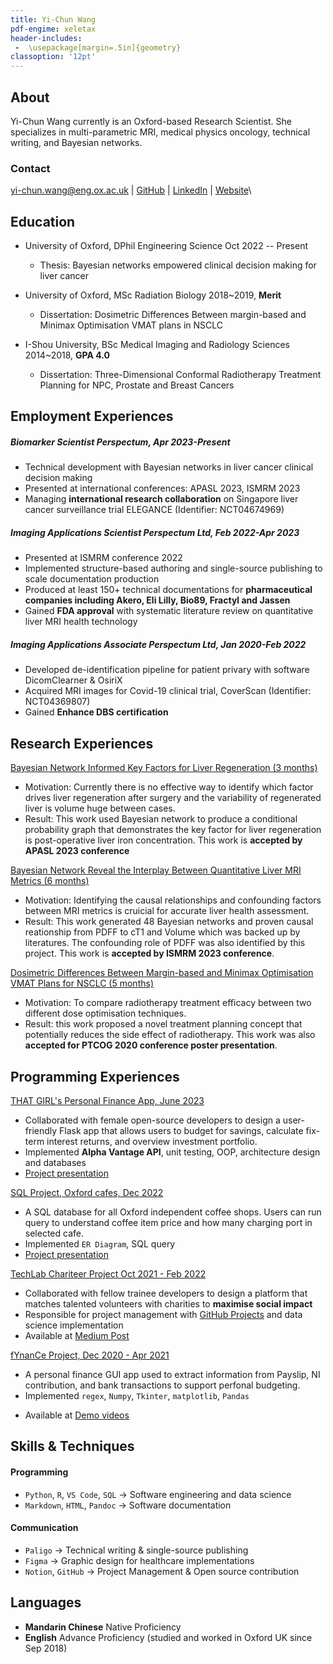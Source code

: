 ```yaml
---
title: Yi-Chun Wang
pdf-engime: xeletax
header-includes: 
 -  \usepackage[margin=.5in]{geometry}
classoption: '12pt'
---
```


## About
Yi-Chun Wang currently is an Oxford-based Research Scientist. She specializes in multi-parametric MRI, medical physics oncology, technical writing, and Bayesian networks.

### Contact
[yi-chun.wang@eng.ox.ac.uk](mailto:yi-chun.wang@eng.ox.ac.uk) | [GitHub](https://github.com/WhySeeYC) |
[LinkedIn](https://www.linkedin.com/in/yi-chun-w/) | 
[Website](https://whyseeyc.github.io)\

<!-- +44(0)7507850664 | -->

<!-- + Other channels
: Youtube [Why See YC](https://www.youtube.com/channel/UCZTKAyjOtbDbbCn0rq4Zflg)
: personal email [ycwang155@gmail.com](mailto:yi-chun.wang@eng.ox.ac.uk)
: News [News Papers Press Coverage](https://whyseeyc.github.io) -->




## Education

- University of Oxford, DPhil Engineering Science Oct 2022 -- Present
    - Thesis: Bayesian networks empowered clinical decision making for liver cancer

- University of Oxford, MSc Radiation Biology 2018~2019, **Merit**
    - Dissertation: Dosimetric Differences Between margin-based and Minimax Optimisation VMAT plans in NSCLC
    <!-- - Written Essay: How can tumour vasculature influence the response to radiotherapy
    - Physics and Chemistry of Radiation Action
    - Molecular Radiation Biolgy
    - Cellular Radiation Biology
    - Normal Tissue and Applied Radiation Biology
    - Whole-Body Exposure and Carcinogenesis
    - Radiation Epidemiology and Statistics
    - Imaging Technologies
    - Tumour Microenviroment
    - Applications of Radiotherapy
    - Translational Radiation Biology
    - Clinical Radiation Biology
    - Radiation Protection 
    - Reference & Transcript Reference letters and transcript are available by [request](mailto:yi-chun.wang@eng.ox.ac.uk)
    - Prof Frank Van den Heuvel
    - Dr Bleddyn Jones
    - Dr Mark A Hill  -->

- I-Shou University, BSc Medical Imaging and Radiology Sciences 2014~2018, **GPA 4.0**
    - Dissertation: Three-Dimensional Conformal Radiotherapy Treatment Planning for NPC, Prostate and Breast Cancers
    <!-- - Research Project: Comparisons of Blood Condition of Common Carotid Artery Before and After Exercise with Sonosite Ultrasound
    - Reference & Transcript Reference letters and transcript are available by [request](mailto:yi-chun.wang@eng.ox.ac.uk) 
    - Prof Liyun Chang -->

## Employment Experiences

##### Biomarker Scientist Perspectum, Apr 2023-Present
- Technical development with Bayesian networks in liver cancer clinical decision making
- Presented at international conferences: APASL 2023, ISMRM 2023
- Managing **international research collaboration** on Singapore liver cancer surveillance trial ELEGANCE (Identifier: NCT04674969)
<!-- - Submitted manuscript to Cancer Treatment Review -->


##### Imaging Applications Scientist Perspectum Ltd, Feb 2022-Apr 2023
- Presented at ISMRM conference 2022
- Implemented structure-based authoring and single-source publishing to scale documentation production<!--(Paligo_Renamer_Tool)-->
- Produced at least 150+ technical documentations for **pharmaceutical companies including Akero, Eli Lilly, Bio89, Fractyl and Jassen** 
    <!-- - Produced 2 blog posts in technical/scientific writing: [Technical Writing Tips & Tricks with Paligo](https://www.notion.so/Technical-Writing-Tips-Tricks-with-Paligo-f536e1443d744407834eae952c27f8c1), [Competitive Analysis Paligo vs MadCap Flare](https://whyseeyc.notion.site/Competitive-Analysis-Paligo-vs-MadCap-Flare-9624f9c96b1d4898b13ce8bbcee7b5c9)
    / professional MR radiographers in 8 months 
    - Produced 1 Youtube tutorial in targeting audience: [Single Source Publishing with PowerPoint in 2 Applications](https://www.youtube.com/watch?v=WYJxbrqzxA8)  -->
- Gained **FDA approval** <!-- and Japan PDMA--> with systematic literature review on quantitative liver MRI health technology <!-- (SLR_Table_Production_Tool) -->
<!--
- Automated the production marketing materials about scientific publications by developing Python GUI tool
- Designed graphics with `Figma` for **effective communication** with the SWE team 
- Automated laboratory equipment quarterly validation reports with `MATLAB LiveScript`
- Specialised in standardising sequence in major MR vendors (Siemens, Philips, GE)
- Produced conference presentation with `Markdown Preview Enhanced` `Mermaid` `Jupyter Notebook` (Accepted!)
- Designing Imaging Acquisition Help Center Website with `HTML`,`CSS` (predict to be launched in summer 2022) -->


##### Imaging Applications Associate Perspectum Ltd, Jan 2020-Feb 2022
- Developed de-identification pipeline for patient privary with software DicomClearner & OsiriX
- Acquired MRI images for Covid-19 clinical trial, CoverScan (Identifier: NCT04369807)
- Gained **Enhance DBS certification**
<!--
- Manufactured laboratory equipment (Spheric Phantoms) for repeatability & reproducibility experiment
- Boosted record sustainability with healthcare data management software *Castor* and *MS CRM* (**4000+** scientific data-points, **250+** clients record)
- Harmonised communications across product application, customer support and science solutions teams  
-->


<!--
##### Clinical Intern Radiographer National Taiwan University Hospital 2017-2018
- Achieved **1st Prize out of 1800 candidates** during 2018 Radiographer Certificate Exam
- **Elected as the trainee representative** in NTUH annual assessment 2018
- Completed rotation in the departments of Diagnostic Imaging(4 Months), Nuclear Medicine(2 Months), and Radiotherapy(2 Months)
- Submitted 3 clinical case studies on imaging modalities including linear accelerator, mammography and ultrasound


##### Research and Teaching Assistant, Medical Physics Lab, I-Shou University 2015-2017

- Responsible for demonstrating at dose calculation experiments; producing  experimental protocols
- Financed laboratory research grant by **liaising** with the Ministry of Educational and relevant school authorities

##### Personal English Tutor Pai Han Foreign Language School 2016-2017

- My student achieved full score in English during the high school enrolment exam 2017 and was accepted by Kaohsiung Municipal Kaohsiung Senior High School
Content writing: Designed customized English courses and promoting materials for agency
-->
<!--
##### Apprentice at Diagnostic Imaging Ward Kaohsiung General Hospital Summer 2016
- Shadowed ICU portable X-ray operation, CT imaging and MRI imaging
--->

<!-- ## Other Experiences

### Personal English Tutor
#### Pai Han Foreign Language School 2016-2017

- Educational leadership: Student achieved 1st Prize in High School Enrolment Examination
- Content writing: Designed customized English courses and promoting materials for agency

### Personal Fitness Trainer
- Level C Personal Fitness Trainer Health Association R.O.C 2018 - 2020
-->


## Research Experiences

[Bayesian Network Informed Key Factors for Liver Regeneration (3 months)](https://www.linkedin.com/posts/yi-chun-w_ismrm-mri-bayesian-activity-7027522524452159488-viRW?utm_source=share&utm_medium=member_desktop)

- Motivation: Currently there is no effective way to identify which factor drives liver regeneration after surgery and the variability of regenerated liver is volume huge between cases.
- Result: This work used Bayesian network to produce a conditional probability graph that demonstrates the key factor for liver regeneration is post-operative liver iron concentration. This work is **accepted by APASL 2023 conference**


[Bayesian Network Reveal the Interplay Between Quantitative Liver MRI Metrics (6 months)](https://www.linkedin.com/posts/yi-chun-w_worldradiographyday-mri-ismrm-activity-6995750947612147713-ggnI?utm_source=share&utm_medium=member_desktop)

- Motivation: Identifying the causal relationships and confounding factors between  MRI metrics is cruicial for accurate liver health assessment.
- Result: This work generated 48 Bayesian networks and proven causal reationship from PDFF to cT1 and Volume which was backed up by literatures. The confounding role of PDFF was also identified by this project. This work is **accepted by ISMRM 2023 conference**.

<!-- 
[LiverMultiScan Clinical Systematic Literature Review (4 months)]()

- Motivation: To provide evidence of medical device clinical utility and its developement with Japan PDMA and FDA submission.
- Result: In this project, I created a software tool to drastically reduce the time for writing regulatory systematic literature reviews and supported the company gained FDA clearnance in August 2022. (This tool is now formally incorporated into the compamny's operation repositories for continous usage)  and Japan PDM approval on XXXX (Date to confirm with Angela)


[Measuring the Impact of Pineapple Juice on Quantitative Liver MRI Metrics (5 months)](https://www.linkedin.com/posts/yi-chun-w_ismrm-mri-ismrm-activity-6899477468886249472-xuqk) 

- Motivation: To see if introducing pineapple juice as a contrast agent will introduce bias on quantitative MRI reporting for liver metrics.
- Result: The results proved that pineapple juice does not introduce noticeable bias towards liver MR metrics. This work is **presented in ISMRM 2022 conference**.
- Skill: implemented Python libraries:`os`, `pdfplumber` to conduct data cleaning and organising; `Scipy` to perform statistical analysis, sensitivity & specificity analysis; `matplotlib` and `pandas` for result visualisation  -->

[Dosimetric Differences Between Margin-based and Minimax Optimisation VMAT Plans for NSCLC (5 months)](https://www.linkedin.com/posts/yi-chun-w_ptcog-conference-research-activity-6635549271171141632-WEL6) 

- Motivation: To compare radiotherapy treatment efficacy between two different dose optimisation techniques.
- Result: this work proposed a novel treatment planning concept that potentially reduces the side effect of radiotherapy. This work was also **accepted for PTCOG 2020 conference poster presentation**.
<!-- - Skill: visualized ionising radiation dose data to show tumour coverage with `Raystation 7`, `Python Pandas, Numpy` -->

<!-- [Comparisons of Blood flow Conditions of Carotid Artery Before and After Exercise (3 months)]()

- Motivation: To compare the blood flow condition differences with/without high intensity interval training.
- Result: The results showed systematically increased flow velocity and decreased blood viscosity potentially indicated the benefit of short but intense exercise on a person's circulation system.
- Skill: implemented operation of portable `Sonosite Ultrasound` device -->

<!-- ### Publications
- Bayesian Network Reveal the Interplay of Quantitative Liver MRI Metric, ISMRM 2023 Conference Proceeding
- Bayesian Network Inform Key Factors for Liver Regeneration, APASL 2023 Conference Proceeding -->

## Programming Experiences

[THAT GIRL's Personal Finance App, June 2023](https://github.com/jessikatpr/CFGGroupProject)

- Collaborated with female open-source developers to design a user-friendly Flask app that allows users to budget for savings, calculate fix-term interest returns, and overview investment portfolio. 
- Implemented **Alpha Vantage API**, unit testing, OOP, architecture design and databases
- [Project presentation](https://youtu.be/NvrMJsGxq50?feature=shared)


[SQL Project, Oxford cafes, Dec 2022](https://github.com/WhySeeYC/oxford_cafe)

- A SQL database for all Oxford independent coffee shops. Users can run query to understand coffee item price and how many charging port in selected cafe. 
- Implemented `ER Diagram`, SQL query
- [Project presentation](https://youtu.be/JTrJInBJDvg)


<!-- [Reference Generator App, Nov 2022]()

- A Python GUI app which **automates the manual workflow** of copy & paste publiucation information from Excel to Word doc, filter records for audiences, and apply branded styles on the output material.
- Implemented `wxPython`, `Python-docx` 
- Available by request -->


<!-- [Paligo Renamer Tool, Aug 2022]()

- A Python CLI tool which helps change file names that complies with the company's file naming convention. This **automates the workflow of download → unzip → rename multiple files into one command line run**.
- Implemented `zipfile`, `PyPDF2`, `shutil`
- Available by request-->

<!-- [SLR Table Production Tool, Feb 2022]()

- A samll Python CLI tool which reduces the time for **standardising** table formating when writing regulatory systematic literature reviews.
- Implemented `pandas`, Bitbucket collaboration
- Available by request  -->


[TechLab Chariteer Project Oct 2021 - Feb 2022](https://github.com/WhySeeYC/Chariteer)

- Collaborated with fellow trainee developers to design a platform that matches talented volunteers with charities to **maximise social impact**
- Responsible for project management with [GitHub Projects](https://github.com/WhySeeYC/Chariteer/projects/1) and data science implementation 
- Available at [Medium Post](https://medium.com/@london_6354/chariteer-eb6a68b00ec1)

<!-- [Web-based Imaging Help Center project August 2021 - ]()Present\
[This project is actively under development and is expected to launch in 2022.]()

- Established single-sopurce publishing pipeline for multiple formats: `HTML` and `PDF`
- Coupled `Figma Vector Graphic` and `CSS` to prototype website front end
- Strategising production, review, legal sign-off and deployment procedures across departments for user-facing software product manuals -->

<!-- [Pineapple Juice Project, May 2021 - Nov 2021]()

- Statistical analysis practices on paired T test, Wilcoxon test and data visualisation to support science communication.
- Implemented `os`, `pdfplumber`, `Scipy`, `matplotlib`, `pandas`
- This work is **accepted and presented in ISMRM 2022 conference**
- Implemented `os`, `pdfplumber` to organise conduct data cleaning and organising
- Implemented `Scipy` to perform statistical analysis, sensitivity & specificity analysis
- Implemented `matplotlib` and `pandas` for result data visualisation
- Available at [ISMRM Member Portal](https://youtu.be/e1ppwkVz9gU) -->


[fYnanCe Project, Dec 2020 - Apr 2021]()

- A personal finance GUI app used to extract information from Payslip, NI contribution, and bank transactions to support perfonal budgeting.
- Implemented `regex`, `Numpy`, `Tkinter`, `matplotlib`, `Pandas`
<!-- - Implemented `regular expression` to extract and organise data from payslip files
- Implemented `Numpy` and `Pandas` to analyse and visualise expense data in csv format
- Implemented `Tkinter` to create an app that wrap both above functions
- Implemented `matplotlib` to present financial data -->
- Available at [Demo videos](https://youtube.com/playlist?list=PLJQENVB8mxFFiY-rjqnvz2cIoSG9aO82C)  



<!-- 
### STAR

- Leadership: I had the vision to improve our comapny's technical support capability by translating technical documentations into the native laguage for the patnering imaging center, I enroled a team to help me to deliver the vision with setting up translation/review pipeline, re-directing budget allocation and automate feedback collection mechanism. Today, we hit the milestones of supporting 5 major languages and received at least 10 pieces of positive feedback. Most importantly, we leverage one of the biggest strength here in Perspectum, a talent pool that consist of at least 28 nationalities. 
 -->


## Skills & Techniques

#### Programming

- `Python`, `R`, `VS Code`, `SQL` → Software engineering and data science
- `Markdown`, `HTML`, `Pandoc` → Software documentation

#### Communication

- `Paligo` → Technical writing & single-source publishing 
- `Figma` → Graphic design for healthcare implementations
- `Notion`, `GitHub` → Project Management & Open source contribution

<!-- #### Medical Devices:

- Siemens Area 1.5T MRI → Quantitative MR acquisition on whole body
- Sonosite Ultrasound → Circulation functional test on carotid arteries
- RayResearch RayStation7 → Radiotherapy treatment planning on lung cancer
- DicomClearnerTM, OsiriX, Horos → Patient information de-identification -->

<!-- 
### Certificate & Achievement
- June 2023 Certified with micro Software Degree, Code First Girls
#### Spring 23 CFGdegree - Software 1
Start: 27 February 2023
Duration: 14 Weeks, Mon - Thu, 6:30PM - 8:30PM

Instructors:
- Anifah Bhadmus 
- Anuj Sharma
- Kyle Hoff
- Adedotun Adeyemo

Session 1 - SQL Foundation - Introductions and Core Concepts
Session 2 - SQL Foundation - Basic Coding Syntax and Table Creation Techniques
Session 3 - SQL Foundation - Working with and Analysing Data
Session 4 - SQL Foundation - JOINS and UNIONS
Session 5 - SQL Foundation - FUNCTIONS, TRANSACTIONS, DB LOCKS
Session 6 - SQL Foundation - VIEWS, STORED PROCEDURES & FUNCTIONS, TRIGGERS, EVENTS
Session 7 - Python Foundation - Basics: Data Types and Variables
Session 8 - Python Foundation - Problem Solving: Input, Loops and Functions with Turtle
Session 9 - Python Foundation - Decision Making: Logic and If Statements
Session 10 - Python Foundation - Lists and Dictionaries
Session 11 - Python Foundation - File Handling and Problem Solving
Session 12 - Python Foundation - Pip and APIs
Session 13 - Foundation Assessment 1
Session 14 - Git & GitHub
Session 15 - Exception & Debugging
Session 16 - Testing Module
Session 17 - Dev Cycle & Agile
Session 18 - Building API
Session 19 - Python DB
Session 20 - API Python DB
Session 21 - Coding Practise
Session 22 - Coding Practise
Session 23 - Coding Practise
Session 24 - Coding Practise
Session 25 - Process Flow Design
Session 26 - Regex and Lambda Functions
Session 27 - Tableau & PowerBi Intro to JIRA
Session 28 - Foundation Final Assessment
Session 29 - OOP / Python CLASS 1
Session 30 - OOP / Python CLASS 2
Session 31 - Decorators
Session 32 - Project
Session 33 - Collections
Session 34 - Iterators / Generators
Session 35 - Itertools
Session 36 - Troubleshooting
Session 37 - Stacks & Queues
Session 38 - Hash Tables & Hashing
Session 39 - Recursion
Session 40 - Practice / Coding Exercises
Session 41 - Time-space Complexity
Session 42 - Famous Algorithms
Session 43 - Searching & Sorting Algorithms
Session 44 - Practice / Coding Exercises
Session 45 - Linked Lists
Session 46 - Binary Trees
Session 47 - Graphs
Session 48 - Practice / Coding Exercises
Session 49 - Coding Practise/Revision
Session 50 - Coding Practise/Revision
Session 51 - Final Assessment
Session 52 - Project Presentations

- Feb 2022 Certified with Intro to Web Developmentn, Code First Girls
- Dec 2022 Certified with Developing SQL Data Model, Code First Girls
- Feb 2022 Digital Shaper Certificate, TechLab London
- Jul 2021 HTML Essential Training, LinkedIn Learning
- Mar 2021 Python Data Structure, Coursera
- Mar 2021 GDPR Awareness, Flexebee CPD Accredited
- Mar 2021 Duty OF Candour, Flexebee CPD Accredited
- Mar 2021 Safeguarding Children Awareness, Flexebee CPD Accredited
- Mar 2021 Safegurading Adult Awareness, Flexebee CPD Accredited
- Mar 2021 DIabetes Awareness, Flexebee CPD Accredited
- Mar 2021 Information Governance Awareness, Flexebee CPD Accredited
- Mar 2021 Lone Working Awareness, Flexebee CPD Accredited
- Mar 2021 Fall Prevention Awareness, Flexebee CPD Accredited
- Mar 2021 Fire Safety Awareness, Flexebee CPD Accredited
- Mar 2021 Mental Health Awareness, Flexebee CPD Accredited
- Mar 2021 Age Verification Awareness, Flexebee CPD Accredited
- Mar 2021 Health and Safety Awareness, Flexebee CPD Accredited
- Mar 2021 Manual Handling of Inanimate Object Awareness, Flexebee CPD Accredited
- Mar 2021 Risk Assessment Awareness, Flexebee CPD Accredited
- Mar 2021 Equality and Diversity, Flexebee CPD Accredited
- Mar 2021 Emergency First Aid Awareness, Flexebee CPD Accredited
- Mar 2021 Infection Control Advanced, Flexebee CPD Accredited
- Mar 2021 Coronavirus Awareness anf Infection Control, Flexebee CPD Accredited
- Mar 2021 Moving and Handling of People Awareness, Flexebee CPD Accredited
- Feb 2021 Standard and Enhenced DBS Background Checked, Disclosure and Baring Service
- Nov 2020 Completion of MRI Operation Training, Perspectum Ltd
- Oct 2020 Programming for Everybody, Coursera
- Mar 2020 Good Clinical Practice (GCP) Training, Perspectum Ltd
- Feb 2020 Security Awareness, CybSafe
- Aug 2019 Statistics and Python Essentials, LinkedIn Learning
- Jan 2019 Research Skills Training Certificate for MPLS Division, University of Oxford
- Aug 2018 Medical Radiation Technologist Certificate, Ministry of Health and Welfare of the Republic of China (Taiwan) -->



## Languages

- **Mandarin Chinese** Native Proficiency
- **English** Advance Proficiency (studied and worked in Oxford UK since Sep 2018)
<!-- (Master's degree completed in English in Oxford) -->
<!-- **Korean** *Basic Proficiency*-->


<!-- ## Outreach Experiences


[Oxford University Dance Society Secretary March 2023 - Present](https://www.oxfordsu.org/get-involved/clubs-and-societies/join/14706/)
- Generating Newsletter for society's communication to the wider dance community
- Coordinating with dance teachers and committee to determine and update timetable
- In charge of posting and advertising on Facebook


[Hosted Scientific talk: Alaa Suliman 21 Nov 2022]()
- Hosted a talk: novel MRI imaging techniques to study the glymphatic system and AQP4 water channels
- Support scientific knowledge exchange

- Answering query from incoming emails
- Update committee members for Student Union each year
- Annual registration of the society


[Volunteer at Oxford Hub - OxUnboxed Plastic Reduction Program Jan 2020 - March 2020](https://www.notion.so/OxUnboxed-Plastic-Reduction-d397a29e98704a23827181e11e19c12e)

- Helped people **reduce plastic packaging** by volunteering at a refill shop that sells dry goods


[Event Coordinator at Oxford Notion Meetup Group - Get Things Done Workshop Feb 2020](https://www.youtube.com/watch?v=ET5JZD7IzLQ)

- Hosted and moderated Oxford Notion Meetup Group to help Oxford researchers increase work/life productivity

![NotionWorshop_Frontpage.png](YCV%2094de05c6bb12482784b5c7753bfe87b5/NotionWorshop_Frontpage.png)

[Chief Event Coordinator Street Dance Society Sep 2015 - Sep 2016](https://www.youtube.com/watch?v=xwuN6WZykl8)

- Collaborated with the committee to **Liaise with University Clubs Office with sponsorship proposal** for financing end of term dance festival, ISUNION


[Event Coordinator at Alan Turning Institute London Oct 2019](https://www.eventbrite.co.uk/e/advancing-pathology-through-ai-powered-digital-workflow-with-joe-yeh-tickets-73933584341?fbclid=IwAR1EOP5ECOdzsTRJqseIq-GGR0Kh66Mn6mEBixVmWyO_-T30O3fXYzisMEU&fbclid=IwAR2FUbRVZiXu3jBJ0VROPBPU_hKco5mGMDKf4AuLkCe8V4VJSm84Tnjx3LE)

- Coordinated a talk on entrepreneurship and RnD experience for Joe Yeh MD (CEO of aetherAI). Talk title: "Advancing Pathology Through AI-Powered Digital Workflow"


![aetherAITalk.png](YCV%2094de05c6bb12482784b5c7753bfe87b5/aetherAITalk.png)

### AI in Digital Pathology —  Meet the Future Medicine
    
    Mr Joe Yeh, the CEO of AetherAI, will be giving us a talk at the Alan Turing Institute in London
    
    At his talk: Advancing Pathology Through AI-Powered Digital Workflow, you will learn about insights in digital pathology and industrial challenges faced in medical AI workflow. Furthermore, you can understand how his leadership and the dedication of the aetherAI team have won them one of the Ten Coolest Startups in Taiwan 2018!
    
    Date and Time: 17th October 2019, Thursday 14:00-15:00 BST
    
    Location: The Alan Turing Institute（British Library 96 Euston Road London NW1 2DB United Kingdom)
    
    Fee: Free entry
    
    Register at : [here](https://www.eventbrite.co.uk/e/advancing-pathology-through-ai-powered-digital-workflow-with-joe-yeh-tickets-73933584341?fbclid=IwAR1EOP5ECOdzsTRJqseIq-GGR0Kh66Mn6mEBixVmWyO_-T30O3fXYzisMEU&fbclid=IwAR2FUbRVZiXu3jBJ0VROPBPU_hKco5mGMDKf4AuLkCe8V4VJSm84Tnjx3LE) 
    
    Related Resources:[https://onlinelibrary.wiley.com/doi/abs/10.1111/exd.13891](https://onlinelibrary.wiley.com/doi/abs/10.1111/exd.13891?fbclid=IwAR19mfFycxuf5JDJs4Xy7MM6Hvplgr_ksdea65kug1t7AzSqf2CQFtfZHSw)
    
    ---
    
    ### 數位病理AI--預見未來的醫療
    
    葉肇元醫師，來自台灣雲象科技，將在10月17日與英國的生醫技學人在Alan Turing Institute舉辦分享與交流。
    
    葉醫師在本次Talk: Advancing Pathology Through AI-Powered Digital Workflow 中會與各位與會的來賓帶來過去兩年，雲象科技（AetherAI) 在數位病理AI尖端技術的研發成果，並且討論數位病理 AI 在世界生醫產業前景與挑戰。 敬請大家共襄盛舉。
    
    時間：October 17, 2019 星期四 下午2點至下午3點
    
    地點：The Alan Turing Institute（British Library 96 Euston Road London NW1 2DB United Kingdom）
    
    費用：免費
    
    報名請填寫：[表格](https://www.eventbrite.co.uk/e/advancing-pathology-through-ai-powered-digital-workflow-with-joe-yeh-tickets-73933584341?fbclid=IwAR1EOP5ECOdzsTRJqseIq-GGR0Kh66Mn6mEBixVmWyO_-T30O3fXYzisMEU&fbclid=IwAR2FUbRVZiXu3jBJ0VROPBPU_hKco5mGMDKf4AuLkCe8V4VJSm84Tnjx3LE)
    
    ---
    
    Words from Joe Yeh
    
    [敬請分享此資訊，邀請在英國的友人一起交流 ! ]
    
    我將在 10/17 於英國的 Alan Turing Institute 分享雲象科技在數位病理 AI 上的研發成果 ! 這是今年令我最感到興奮的一次演講機會。Alan Turing Institute 是英國頂尖的資料科學及 AI 研究機構。我的博士班研究主題也和 Alan Turing 在 pattern formation上面的理論工作有極高的關聯。我和實驗室同仁合作的文章標題裡面就有Turing 先生的名字, "Self‐organizing hair peg‐like structures from dissociated skin progenitor cells: [New insights for human hair follicle organoid engineering and Turing patterning in an asymmetric morphogenetic field](https://onlinelibrary.wiley.com/doi/abs/10.1111/exd.13891). 在這次的演講裡面，我會分享我們過去兩年內在數位病理AI最精華的研發成果，分享在尖端技術研究上做的努力，並討論數位病理 AI 的前景與挑戰。非常感謝在英國的台灣學人協助安排此次演講事宜，期待和在英學人有更多的交流機會!
    
    [#LondonTaiwaneseBiomedicalSociety倫敦台灣生物醫學學會](https://www.facebook.com/hashtag/londontaiwanesebiomedicalsociety%E5%80%AB%E6%95%A6%E5%8F%B0%E7%81%A3%E7%94%9F%E7%89%A9%E9%86%AB%E5%AD%B8%E5%AD%B8%E6%9C%83?source=feed_text&epa=HASHTAG)
    
    [#CambridgeTaiwaneseSociety劍橋大學台灣學生會](https://www.facebook.com/hashtag/cambridgetaiwanesesociety%E5%8A%8D%E6%A9%8B%E5%A4%A7%E5%AD%B8%E5%8F%B0%E7%81%A3%E5%AD%B8%E7%94%9F%E6%9C%83?source=feed_text&epa=HASHTAG)
    
    [#OxfordUniversityTaiwaneseStudentSociety牛津大學台灣學生會](https://www.facebook.com/hashtag/oxforduniversitytaiwanesestudentsociety%E7%89%9B%E6%B4%A5%E5%A4%A7%E5%AD%B8%E5%8F%B0%E7%81%A3%E5%AD%B8%E7%94%9F%E6%9C%83?source=feed_text&epa=HASHTAG)
    
    Facebook Event Page: [https://www.facebook.com/events/3072288132812220/](https://www.facebook.com/events/3072288132812220/)


[Hair Donation for Cancer Research  Annually](https://www.linkedin.com/posts/yi-chun-w_formosacancerfoundation-cancertreatment-chemotherapy-activity-6860905153906667520-dBdp?utm_source=share&utm_medium=member_desktop)

- Donated hair it to Formosa Cancer Foundation annually to support lukemia amd cancer patients with bespoke wig prodctions. 
    
    ![HairDonation.JPG](YCV%2094de05c6bb12482784b5c7753bfe87b5/HairDonation.jpg)



[Public Engagement Researcher at Oxford Oncology Open Day Apr 2019](https://www.oncology.ox.ac.uk/news/oncology-open-day-2019)

- Engaged 60 A-Level students by chocolate-radiograph matching activity and in turn explained medical physics research principles effectively

[Volunteer at EDA Hospital & Kaohsiung Armed Forced General Hospital]()
- Participated in charity services, fund raising, and direction guiding to visitors -->



<!-- ## Appointment and Service

- Oxford University Dance Society Secretary
This is where the affiliated organisations like EPSRC, 
collaborating institute
 -->


<!-- ## Education

|University of Oxford |I-Shou University|
|--------------------|-------------------|
|MSc Radiation Biology (2018~2019)|BSc Medical Imaging and Radiology Sciences (2014~2018)|
|Merit|GPA 4.0|
|Master thesis accepted for 59th PTCOG conference presentation|Fully-funded bachelor's degree| -->






